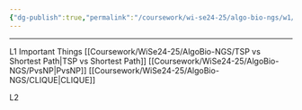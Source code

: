 ```yaml
---
{"dg-publish":true,"permalink":"/coursework/wi-se24-25/algo-bio-ngs/w1/","noteIcon":""}
---
```


---
L1
Important Things
[[Coursework/WiSe24-25/AlgoBio-NGS/TSP vs Shortest Path\|TSP vs Shortest Path]]
[[Coursework/WiSe24-25/AlgoBio-NGS/PvsNP\|PvsNP]]
[[Coursework/WiSe24-25/AlgoBio-NGS/CLIQUE\|CLIQUE]]

L2

